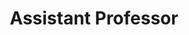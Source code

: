 ---
title: Assistant Professor
duration: Royal Global University, Guwahati, August, 2019 - Present
excerpt: Courses Taught&#58; Crossing Cultures
order: 1
---